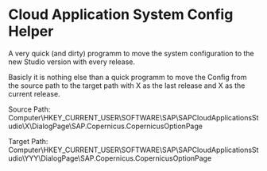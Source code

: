 # Cloud Application System Config Helper

A very quick (and dirty) programm to move the system configuration to the new Studio version with every release.

Basicly it is nothing else than a quick programm to move the Config from the source path to the target path with X as the last release and X as the current release.

Source Path:
Computer\HKEY_CURRENT_USER\SOFTWARE\SAP\SAPCloudApplicationsStudio\X\DialogPage\SAP.Copernicus.CopernicusOptionPage


Target Path:
Computer\HKEY_CURRENT_USER\SOFTWARE\SAP\SAPCloudApplicationsStudio\YYY\DialogPage\SAP.Copernicus.CopernicusOptionPage
